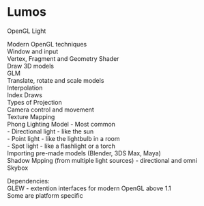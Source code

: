# Lumos
OpenGL Light

Modern OpenGL techniques <br />
Window and input <br />
Vertex, Fragment and Geometry Shader <br />
Draw 3D models <br />
GLM <br />
Translate, rotate and scale models <br />
Interpolation <br />
Index Draws <br />
Types of Projection <br />
Camera control and movement <br />
Texture Mapping <br />
Phong Lighting Model - Most common <br />
    - Directional light - like the sun <br />
    - Point light - like the lightbulb in a room <br />
    - Spot light - like a flashlight or a torch <br />
Importing pre-made models (Blender, 3DS Max, Maya) <br />
Shadow Mpping (from multiple light sources) - directional and omni <br />
Skybox <br />

Dependencies: <br />
GLEW - extention interfaces for modern OpenGL above 1.1 <br />
Some are platform specific <br />